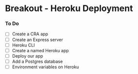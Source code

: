 # Breakout - Heroku Deployment

### To Do
* [ ] Create a CRA app
* [ ] Create an Express server
* [ ] Heroku CLI
* [ ] Create a named Heroku app
* [ ] Deploy our app
* [ ] Add a Postgres database
* [ ] Environment variables on Heroku
